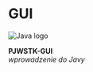 GUI
===
![Java logo](http://docs.oracle.com/javaee/support/images/Java_clr_hori.gif)

**PJWSTK-GUI**   
_wprowadzenie do Javy_